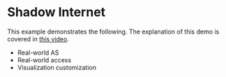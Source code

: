# Shadow Internet

This example demonstrates the following.
The explanation of this demo is covered in
[this video](https://www.youtube.com/watch?v=KVv9A5HuRqw&list=PLwCoMLt7WGjan54CuqeYGnJuMqA-RzQwD).

- Real-world AS 
- Real-world access
- Visualization customization


